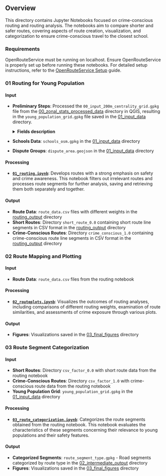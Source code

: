 ## Overview

This directory contains Jupyter Notebooks focused on crime-conscious routing and routing analysis. The notebooks aim to compare shorter and safer routes, covering aspects of route creation, visualization, and categorization to ensure crime-conscious travel to the closest school.

### Requirements 

OpenRouteService must be running on localhost. Ensure OpenRouteService is properly set up before running these notebooks. For detailed setup instructions, refer to the [OpenRouteService Setup](ORS/README.md) guide.

### 01 Routing for Young Population

#### Input
- **Preliminary Steps**: Processed the `00_input_200m_centrality_grid.gpkg` file from the [00_zonal_stats_processed_data](../../data/01_input_data/00_zonal_stats_processed_data) directory in QGIS, resulting in the `young_population_grid.gpkg` file saved in the [01_input_data](../../data/01_input_data) directory.
  <details>
  <summary><b>Fields description</b></summary>

  | Fields            | Methodology                                      |
  |-------------------|--------------------------------------------------|
  | `total_population`| Maximum count of people aged 5 to 19             |

  </details>

- **Schools Data**: `schools_osm.gpkg` in the [01_input_data](../../data/01_input_data) directory
- **Dispute Groups**: `dispute_area.geojson` in the [01_input_data](../../data/01_input_data) directory

#### Processing
- **[`01_routing.ipynb`](../03_routing/01_routing.ipynb)**: Develops routes with a strong emphasis on safety and crime awareness. This notebook filters out irrelevant routes and processes route segments for further analysis, saving and retrieving them both separately and together.

#### Output
- **Route Data**: `route_data.csv` files with different weights in the [routing_output](../../data/02_intermediate_output/routing_output) directory
- **Short Routes**: Directory `short_route_0.0` containing short route line segments in CSV format in the [routing_output](../../data/02_intermediate_output/routing_output) directory
- **Crime-Conscious Routes**: Directory `crime_conscious_1.0` containing crime-conscious route line segments in CSV format in the [routing_output](../../data/02_intermediate_output/routing_output) directory

### 02 Route Mapping and Plotting

#### Input
- **Route Data**: `route_data.csv` files from the routing notebook

#### Processing
- **[`02_routeplots.ipynb`](../03_routing/02_routeplots.ipynb)**: Visualizes the outcomes of routing analyses, including comparisons of different routing weights, examination of route similarities, and assessments of crime exposure through various plots.

#### Output
- **Figures**: Visualizations saved in the [03_final_figures](../../data/03_final_figures) directory

### 03 Route Segment Categorization

#### Input
- **Short Routes**: Directory `csv_factor_0.0` with short route data from the routing notebook
- **Crime-Conscious Routes**: Directory `csv_factor_1.0` with crime-conscious route data from the routing notebook
- **Young Population Grid**: `young_population_grid.gpkg` in the [01_input_data](../../data/01_input_data) directory

#### Processing
- **[`03_route_categorization.ipynb`](../03_routing/03_route_categorization.ipynb)**: Categorizes the route segments obtained from the routing notebook. This notebook evaluates the characteristics of these segments concerning their relevance to young populations and their safety features.

#### Output
- **Categorized Segments**: `route_segment_type.gpkg` - Road segments categorized by route type in the [02_intermediate_output](../../data/02_intermediate_output) directory
- **Figures**: Visualizations saved in the [03_final_figures](../../data/03_final_figures) directory